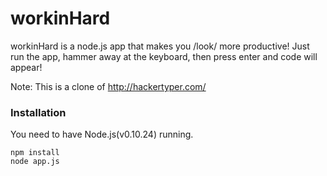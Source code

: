 workinHard
==========

workinHard is a node.js app that makes you /look/ more productive!
Just run the app, hammer away at the keyboard, then press enter and code will appear!

Note: This is a clone of http://hackertyper.com/

### Installation
You need to have Node.js(v0.10.24) running.

```
npm install
node app.js
```
